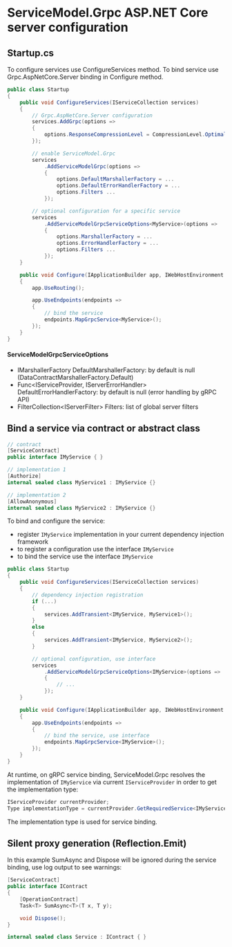 # ServiceModel.Grpc ASP.NET Core server configuration

## Startup.cs

To configure services use ConfigureServices method.
To bind service use Grpc.AspNetCore.Server binding in Configure method.

``` c#
public class Startup
{
    public void ConfigureServices(IServiceCollection services)
    {
        // Grpc.AspNetCore.Server configuration
        services.AddGrpc(options =>
        {
            options.ResponseCompressionLevel = CompressionLevel.Optimal;
        });

        // enable ServiceModel.Grpc
        services
            .AddServiceModelGrpc(options =>
            {
                options.DefaultMarshallerFactory = ...
                options.DefaultErrorHandlerFactory = ...
                options.Filters ...
            });

        // optional configuration for a specific service
        services
            .AddServiceModelGrpcServiceOptions<MyService>(options =>
            {
                options.MarshallerFactory = ...
                options.ErrorHandlerFactory = ...
                options.Filters ...
            });
    }

    public void Configure(IApplicationBuilder app, IWebHostEnvironment env)
    {
        app.UseRouting();

        app.UseEndpoints(endpoints =>
        {
            // bind the service
            endpoints.MapGrpcService<MyService>();
        });
    }
}
```

#### ServiceModelGrpcServiceOptions

- IMarshallerFactory DefaultMarshallerFactory: by default is null (DataContractMarshallerFactory.Default)
- Func<IServiceProvider, IServerErrorHandler> DefaultErrorHandlerFactory: by default is null (error handling by gRPC API)
- FilterCollection\<IServerFilter\> Filters: list of global server filters

## Bind a service via contract or abstract class

``` c#
// contract
[ServiceContract]
public interface IMyService { }

// implementation 1
[Authorize]
internal sealed class MyService1 : IMyService {}

// implementation 2
[AllowAnonymous]
internal sealed class MyService2 : IMyService {}
```

To bind and configure the service:

- register `IMyService` implementation in your current dependency injection framework
- to register a configuration use the interface `IMyService`
- to bind the service use the interface `IMyService`

``` c#
public class Startup
{
    public void ConfigureServices(IServiceCollection services)
    {
        // dependency injection registration
        if (...)
        {
            services.AddTransient<IMyService, MyService1>();
        }
        else
        {
            services.AddTransient<IMyService, MyService2>();
        }

        // optional configuration, use interface
        services
            .AddServiceModelGrpcServiceOptions<IMyService>(options =>
            {
                // ...
            });
    }

    public void Configure(IApplicationBuilder app, IWebHostEnvironment env)
    {
        app.UseEndpoints(endpoints =>
        {
            // bind the service, use interface
            endpoints.MapGrpcService<IMyService>();
        });
    }
}
```

At runtime, on gRPC service binding, ServiceModel.Grpc resolves the implementation of `IMyService` via current `IServiceProvider` in order to get the implementation type:

``` c#
IServiceProvider currentProvider;
Type implementationType = currentProvider.GetRequiredService<IMyService>().GetType();
```

The implementation type is used for service binding.

## Silent proxy generation (Reflection.Emit)

In this example SumAsync and Dispose will be ignored during the service binding, use log output to see warnings:

``` c#
[ServiceContract]
public interface IContract
{
    [OperationContract]
    Task<T> SumAsync<T>(T x, T y);

    void Dispose();
}

internal sealed class Service : IContract { }
```
